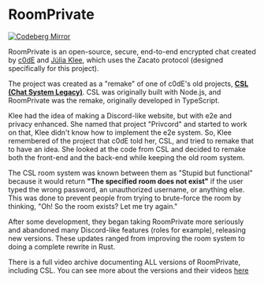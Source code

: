 # RoomPrivate

[![Codeberg Mirror](https://img.shields.io/static/v1?style=for-the-badge&label=Codeberg%20Mirror&message=codeberg.org/urwq/RoomPrivate)](https://codeberg.org/urwq/RoomPrivate/)

RoomPrivate is an open-source, secure, end-to-end encrypted chat created by [c0dE](https://c0de.wtf/) and [Júlia Klee](https://juliaklee.wtf/), which uses the Zacato protocol (designed specifically for this project).

The project was created as a "remake" of one of c0dE's old projects, **[CSL (Chat System Legacy)](https://github.com/C0dezin/chatsystemlegacy)**. CSL was originally built with Node.js, and RoomPrivate was the remake, originally developed in TypeScript.

Klee had the idea of making a Discord-like website, but with e2e and privacy enhanced. She named that project "Privcord" and started to work on that, Klee didn't know how to implement the e2e system. So, Klee remembered of the project that c0dE told her, CSL, and tried to remake that to have an idea. She looked at the code from CSL and decided to remake both the front-end and the back-end while keeping the old room system.

The CSL room system was known between them as "Stupid but functional" because it would return **"The specified room does not exist"** if the user typed the wrong password, an unauthorized username, or anything else. This was done to prevent people from trying to brute-force the room by thinking, "Oh! So the room exists? Let me try again."

After some development, they began taking RoomPrivate more seriously and abandoned many Discord-like features (roles for example), releasing new versions. These updates ranged from improving the room system to doing a complete rewrite in Rust.

There is a full video archive documenting ALL versions of RoomPrivate, including CSL. You can see more about the versions and their videos [here](https://github.com/roomprivate/room/blob/main/docs/versions.md)
